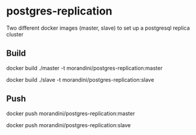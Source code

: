 # postgres-replication

Two different docker images (master, slave) to set up a postgresql replica cluster

## Build

docker build ./master -t morandini/postgres-replication:master

docker build ./slave -t morandini/postgres-replication:slave

## Push

docker push morandini/postgres-replication:master

docker push morandini/postgres-replication:slave
